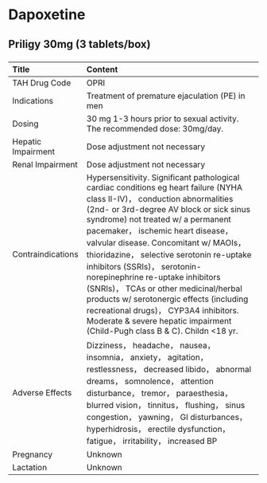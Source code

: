 # Dapoxetine

## Priligy 30mg (3 tablets/box)

##### 

| Title              | Content                                                                                                                                                                                                                                                                                                                                                                                                                                                                                                                                                                                                                |
|:-------------------|:-----------------------------------------------------------------------------------------------------------------------------------------------------------------------------------------------------------------------------------------------------------------------------------------------------------------------------------------------------------------------------------------------------------------------------------------------------------------------------------------------------------------------------------------------------------------------------------------------------------------------|
| TAH Drug Code      | OPRI                                                                                                                                                                                                                                                                                                                                                                                                                                                                                                                                                                                                                   |
| Indications        | Treatment of premature ejaculation (PE) in men                                                                                                                                                                                                                                                                                                                                                                                                                                                                                                                                                                         |
| Dosing             | 30 mg 1-3 hours prior to sexual activity. The recommended dose: 30mg/day.                                                                                                                                                                                                                                                                                                                                                                                                                                                                                                                                              |
| Hepatic Impairment | Dose adjustment not necessary                                                                                                                                                                                                                                                                                                                                                                                                                                                                                                                                                                                          |
| Renal Impairment   | Dose adjustment not necessary                                                                                                                                                                                                                                                                                                                                                                                                                                                                                                                                                                                          |
| Contraindications  | Hypersensitivity. Significant pathological cardiac conditions eg heart failure (NYHA class II-IV)， conduction abnormalities (2nd- or 3rd-degree AV block or sick sinus syndrome) not treated w/ a permanent pacemaker， ischemic heart disease， valvular disease. Concomitant w/ MAOIs， thioridazine， selective serotonin re-uptake inhibitors (SSRIs)， serotonin-norepinephrine re-uptake inhibitors (SNRIs)， TCAs or other medicinal/herbal products w/ serotonergic effects (including recreational drugs)， CYP3A4 inhibitors. Moderate & severe hepatic impairment (Child-Pugh class B & C). Childn <18 yr. |
| Adverse Effects    | Dizziness， headache， nausea， insomnia， anxiety， agitation， restlessness， decreased libido， abnormal dreams， somnolence， attention disturbance， tremor， paraesthesia， blurred vision， tinnitus， flushing， sinus congestion， yawning， GI disturbances， hyperhidrosis， erectile dysfunction， fatigue， irritability， increased BP                                                                                                                                                                                                                                                                   |
| Pregnancy          | Unknown                                                                                                                                                                                                                                                                                                                                                                                                                                                                                                                                                                                                                |
| Lactation          | Unknown                                                                                                                                                                                                                                                                                                                                                                                                                                                                                                                                                                                                                |

